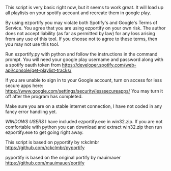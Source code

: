 This script is very basic right now, but it seems to work great. It will load up all playlists on your spotify account and recreate them in google play.

By using ezportify you may violate both Spotify's and Google's Terms of Service. You agree that you are using ezportify on your own risk. The author does not accept liability (as far as permitted by law) for any loss arising from any use of this tool. If you choose not to agree to these terms, then you may not use this tool.

Run ezportify.py with python and follow the instructions in the command prompt. You will need your google play username and password along with a spotify oauth token from https://developer.spotify.com/web-api/console/get-playlist-tracks/

If you are unable to sign in to your Google account, turn on access for less secure apps here: https://www.google.com/settings/security/lesssecureapps/
You may turn it off after the program has completed.

Make sure you are on a stable internet connection, I have not coded in any fancy error handling yet.

*WINDOWS USERS* I have included ezportify.exe in win32.zip. If you are not comfortable with python you can download and extract win32.zip then run ezportify.exe to get going right away.

This script is based on pyportify by rckclmbr https://github.com/rckclmbr/pyportify 

pyportify is based on the original portify by mauimauer https://github.com/mauimauer/portify
